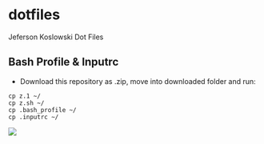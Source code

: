 dotfiles
========

Jeferson Koslowski Dot Files

Bash Profile & Inputrc
----------------------

* Download this repository as .zip, move into downloaded folder and run:

```
cp z.1 ~/
cp z.sh ~/
cp .bash_profile ~/
cp .inputrc ~/
```

![](http://i.imgur.com/SIBMck0.jpg)
